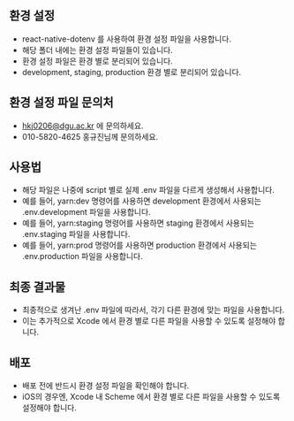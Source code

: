 ## 환경 설정

- react-native-dotenv 를 사용하여 환경 설정 파일을 사용합니다.
- 해당 폴더 내에는 환경 설정 파일들이 있습니다.
- 환경 설정 파일은 환경 별로 분리되어 있습니다.
- development, staging, production 환경 별로 분리되어 있습니다.

## 환경 설정 파일 문의처

- hkj0206@dgu.ac.kr 에 문의하세요.
- 010-5820-4625 홍규진님께 문의하세요.

## 사용법

- 해당 파일은 나중에 script 별로 실제 .env 파일을 다르게 생성해서 사용합니다.
- 예를 들어, yarn:dev 명령어를 사용하면 development 환경에서 사용되는 .env.development 파일을 사용합니다.
- 예를 들어, yarn:staging 명령어를 사용하면 staging 환경에서 사용되는 .env.staging 파일을 사용합니다.
- 예를 들어, yarn:prod 명령어를 사용하면 production 환경에서 사용되는 .env.production 파일을 사용합니다.

## 최종 결과물

- 최종적으로 생겨난 .env 파일에 따라서, 각기 다른 환경에 맞는 파일을 사용합니다.
- 이는 추가적으로 Xcode 에서 환경 별로 다른 파일을 사용할 수 있도록 설정해야 합니다.

## 배포

- 배포 전에 반드시 환경 설정 파일을 확인해야 합니다.
- iOS의 경우엔, Xcode 내 Scheme 에서 환경 별로 다른 파일을 사용할 수 있도록 설정해야 합니다.
